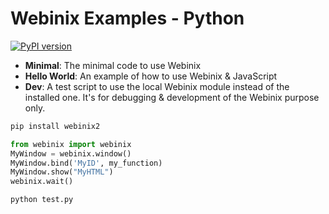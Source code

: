 
# Webinix Examples - Python

[![PyPI version](https://img.shields.io/pypi/v/webinix2?style=for-the-badge)](https://pypi.org/project/webinix2/)

* **Minimal**: The minimal code to use Webinix
* **Hello World**: An example of how  to use Webinix & JavaScript
* **Dev**: A test script to use the local Webinix module instead of the installed one. It's for debugging & development of the Webinix purpose only.

```sh
pip install webinix2
```

```python
from webinix import webinix
MyWindow = webinix.window()
MyWindow.bind('MyID', my_function)
MyWindow.show("MyHTML")
webinix.wait()
```

```sh
python test.py
```
